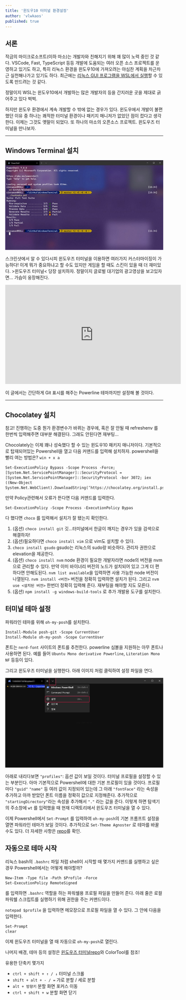 ```yaml
---
title: '윈도우10 터미널 환경설정'
author: 'vlwkaos'
published: true
---
```


## 서론

작금의 마이크로소프트(이하 마소)는 개발자와 친해지기 위해 꽤 많이 노력 중인 것 같다. VSCode, Fast, TypeScript 등등 개발에 도움되는 여러 오픈 소스 프로젝트를 운영하고 있기도 하고,  특히 리눅스 환경을 윈도우10에 가져오려는 야심찬 계획을 차근차근 실천해나가고 있기도 하다. 최근에는 [리눅스 GUI 프로그램을 WSL에서 실행](https://twitter.com/i/status/1308452901266751488)할 수 있도록 만드려는 것 같다.

정말이지 WSL는 윈도우10에서 개발하는 많은 개발자의 등을 간지러운 곳을 제대로 긁어주고 있다 벅벅. 

하지만 윈도우 환경에서 계속 개발할 수 밖에 없는 경우가 있다. 윈도우에서 개발이 불편했던 이유 중 하나는 쾌적한 터미널 환경이나 패키지 매니저가 없었던 점이 컸다고 생각한다. 이제는 그것도 옛말이 되었다. 또 하나의 마소의 오픈소스 프로젝트. 윈도우즈 터미널을 만나보자.

---

## Windows Terminal 설치

![](/assets/win10_t1.jpg)

스크린샷에서 알 수 있다시피 윈도우즈 터미널을 이용하면 여러가지 커스터마이징이 가능하다! 이게 뭐가 중요하냐고 할 수도 있지만 게임을 할 때도 스킨이 있을 때 더 재미있다. >윈도우즈 터미널< 당장 설치하자. 정말이지 글로벌 대기업의 광고영상을 보고있자면… 가슴이 웅장해진다.

<div class='embed-wrapper'>
<iframe width="560" height="315" src="https://www.youtube.com/embed/8gw0rXPMMPE" frameborder="0" allow="accelerometer; autoplay; clipboard-write; encrypted-media; gyroscope; picture-in-picture" allowfullscreen></iframe>
</div>

이 글에서는 간단하게 Git 표시를 해주는 Powerline 테마까지만 설정해 볼 것이다.

---
## Chocolatey 설치

참고! 진행하는 도중 뭔가 환경변수가 바뀌는 경우에, 혹은 잘 안될 때 refreshenv 를 한번씩 입력해주면 대부분 해결된다. 그래도 안된다면 재부팅...

Chocolately는 이제 꽤나 성숙했다 할 수 있는 윈도우10 패키지 매니저이다. 기본적으로 탑재되어있는 Powershell을 열고 다음 커맨드를 입력해 설치하자. powershell을 빨리 여는 방법은? `win + x a`

```
Set-ExecutionPolicy Bypass -Scope Process -Force; [System.Net.ServicePointManager]::SecurityProtocol = [System.Net.ServicePointManager]::SecurityProtocol -bor 3072; iex ((New-Object System.Net.WebClient).DownloadString(‘https://chocolatey.org/install.ps1'))`
```

만약 Policy관련해서 오류가 뜬다면 다음 커맨드를 입력한다.

```
Set-ExecutionPolicy -Scope Process -ExecutionPolicy Bypas
```

다 했다면 `choco` 를 입력해서 설치가 잘 됐는지 확인한다.

1. (옵션) `choco install git` 깃…터미널에서 한글이 깨지는 경우가 있을 검색으로 해결하자!
1. (옵션)필요하다면 `choco install vim` 으로 vim도 설치할 수 있다.
1. `choco install gsudo` gsudo는 리눅스의 sudo랑 비슷하다. 관리자 권한으로 elevation을 제공한다.
1. (옵션) `choco install nvm` node 환경이 필요한 개발자라면 node의 버전을 nvm으로 관리할 수 있다. 만약 이미 바이너리 버전의 노드가 설치되어 있고 그게 더 편하다면 안해도된다. `nvm list available`을 입력하면 사용 가능한 node 버전이 나열된다. `nvm install <버전>` 버전을 정확히 입력하면 설치가 된다. 그리고 `nvm use <설치된 버전>` 한번더 정확히 입력해 준다. 재부팅을 해야할 지도 모른다.
1. (옵션) `npm install -g windows-build-tools` 로 추가 개발용 도구를 설치한다.

## 터미널 테마 설정

파워라인 테마를 위해 `oh-my-posh`를 설치한다.

```
Install-Module posh-git -Scope CurrentUser
Install-Module oh-my-posh -Scope CurrentUser
```

폰트는 `nerd-font` 사이트의 폰트를 추천한다. powerline 심볼을 지원하는 아무 폰트나 사용하면 된다. 예를 들어 `Ubuntu Mono derivative Powerline`, `Literation Mono NF` 등등이 있다.

그리고 윈도우즈 터미널을 실행한다. 아래 이미지 처럼 클릭하여 설정 파일을 연다.

![](/assets/win10_t2.png)

아래로 내리다보면 `"profiles"`: 옵션 값이 보일 것이다. 터미널 프로필을 설정할 수 있는 부분인다. 아마 기본적으로 Powershell에 대한 기본 프로필이 있을 것이다. 프로필마다 `"guid"` `"name"` 등 여러 값이 지정되어 있는데 그 아래 `"fontFace"` 라는 속성을 추가하고 아까 받았던 폰트 이름을 정확히 값으로 지정해준다. 추가적으로 `"startingDirectory"`라는 속성을 추가해서 `"."` 라는 값을 준다. 이렇게 하면 탐색기의 주소창에 `wt` 를 입력했을 때 현재 디렉토리에서 윈도우즈 터미널을 열 수 있다.

이제 Powershell에서 `Set-Prompt` 를 입력하여 `oh-my-posh`의 기본 프롬프트 설정을 열면 파워라인 테마가 보일 것이다. 추가적으로 `Set-Theme Agnoster` 로 테마를 바꿀 수도 있다. 더 자세한 사항은 [repo](https://github.com/JanDeDobbeleer/oh-my-posh)를 확인.

## 자동으로 테마 시작

리눅스 bash의 `.bashrc` 파일 처럼 shell이 시작할 때 몇가지 커맨드를 실행하고 싶은 경우 Powershell에서는 어떻게 해야할까?

```
New-Item -Type file -Path $Profile -Force
Set-ExecutionPolicy RemoteSigned
```

를 입력하면 `.bashrc` 역할을 하는 파워쉘용 프로필 파일을 만들어 준다.
아래 줄은 로컬 파워쉘 스크립트를 실행하기 위해 권한을 주는 커맨드이다.

`notepad $profile` 을 입력하면 메모장으로 프로필 파일을 열 수 있다. 그 안에 다음을 입력한다.

```
Set-Prompt
clear
```
이제 윈도우즈 터미널을 열 때 자동으로 `oh-my-posh`로 열린다.

나머지 배경, 테마 등의 설정은 [윈도우즈 터미널repo](https://github.com/microsoft/terminal)와 ColorTool를 참조!

유용한 단축키 몇가지

- `ctrl + shift + ↑ / ↓` 터미널 스크롤
- `shift + alt + - / =` 가로 분할 / 세로 분할
- `alt + 방향키` 분할 화면 포커스 이동
- `ctrl + shift + w` 분할 화면 닫기
